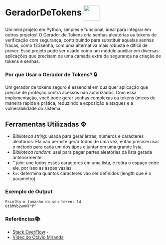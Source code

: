 # GeradorDeTokens <img src="https://cdn-icons-png.flaticon.com/512/8654/8654265.png" width="50" style="vertical-align: middle;">

Um mini projeto em Python, simples e funcional, ideal para integrar em outros projetos! O Gerador de Tokens cria senhas aleatórias ou tokens de verificação com segurança, contribuindo para substituir aquelas senhas fracas, como 123senha, com uma alternativa mais robusta e difícil de prever. Esse projeto pode ser usado como um módulo auxiliar em diversas aplicações que precisam de uma camada extra de segurança na criação de tokens e senhas.

### Por que Usar o Gerador de Tokens? 🔒
Um gerador de tokens seguro é essencial em qualquer aplicação que precise de proteção contra acessos não autorizados. Com essa implementação, você pode gerar senhas complexas ou tokens únicos de maneira rápida e prática, reduzindo a exposição a ataques e a vulnerabilidade do sistema.

## Ferramentas Utilizadas ⚙️
- *Biblioteca string*: usada para gerar letras, números e caracteres aleatórios. Ela não permite gerar todos de uma vez, então precisei usar o método para cada um dos tipos e juntar em uma grande lista.
- *Biblioteca random*: usei para pegar partes aleatórias da lista gerada anteriormente
- *''.join*: une todos esses caracteres em uma lista, e retira o espaço entre ele, por isso as aspas vazias.
- *k=*:  determina quantos caracteres vão ser definidos (length que é o parametro)

### Exemplo de Output
```
Escolha o tamanho do seu token: 14
6tbMVb2wmWT*P^
```

### Referências📚 

- [Stack OverFlow](https://pt.stackoverflow.com/questions/541504/como-gerar-chave-aleatória-em-python#:~:text=Gerando%20tokens%20de%20autenticação%20seguros,não%20para%20segurança%20ou%20criptografia.&text=A%20função%20token_hex%20retorna%20uma,o%20seu%20caso%20de%20uso.&text=Em%20python%20existe%20uma%20biblioteca%20que%20nos%20permite%20fazer%20isso%2C%20random.) - 
- [Vídeo do Otávio Miranda](https://youtu.be/KNfWZUMSB6g?si=k8W6Aywt6r_5dPq9) 
